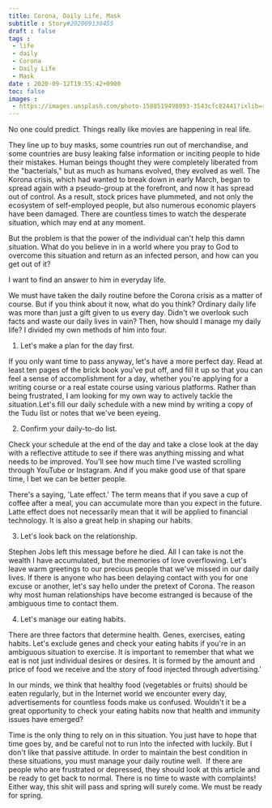 ```yaml
---
title: Corona, Daily Life, Mask
subtitle : Story#202009130455
draft : false
tags :
 - life
 - daily
 - Corona
 - Daily Life
 - Mask
date : 2020-09-12T19:55:42+0900
toc: false
images : 
 - https://images.unsplash.com/photo-1588519498093-3543cfc82441?ixlib=rb-1.2.1&q=80&fm=jpg&crop=entropy&cs=tinysrgb&w=1080&fit=max&ixid=eyJhcHBfaWQiOjE1NTU0OX0
---
```


No one could predict. Things really like movies are happening in real life.  

They line up to buy masks, some countries run out of merchandise, and some countries are busy leaking false information or inciting people to hide their mistakes. Human beings thought they were completely liberated from the "bacterials," but as much as humans evolved, they evolved as well. The Korona crisis, which had wanted to break down in early March, began to spread again with a pseudo-group at the forefront, and now it has spread out of control. As a result, stock prices have plummeted, and not only the ecosystem of self-employed people, but also numerous economic players have been damaged. There are countless times to watch the desperate situation, which may end at any moment.  

But the problem is that the power of the individual can't help this damn situation. What do you believe in in a world where you pray to God to overcome this situation and return as an infected person, and how can you get out of it?  

I want to find an answer to him in everyday life.  

We must have taken the daily routine before the Corona crisis as a matter of course. But if you think about it now, what do you think? Ordinary daily life was more than just a gift given to us every day. Didn't we overlook such facts and waste our daily lives in vain? Then, how should I manage my daily life? I divided my own methods of him into four.  

1. Let's make a plan for the day first.  

If you only want time to pass anyway, let's have a more perfect day. Read at least ten pages of the brick book you've put off, and fill it up so that you can feel a sense of accomplishment for a day, whether you're applying for a writing course or a real estate course using various platforms. Rather than being frustrated, I am looking for my own way to actively tackle the situation.Let's fill our daily schedule with a new mind by writing a copy of the Tudu list or notes that we've been eyeing.  

2. Confirm your daily-to-do list.    

Check your schedule at the end of the day and take a close look at the day with a reflective attitude to see if there was anything missing and what needs to be improved. You'll see how much time I've wasted scrolling through YouTube or Instagram. And if you make good use of that spare time, I bet we can be better people.  

There's a saying, 'Late effect.' The term means that if you save a cup of coffee after a meal, you can accumulate more than you expect in the future. Latte effect does not necessarily mean that it will be applied to financial technology. It is also a great help in shaping our habits.  

3. Let's look back on the relationship.  

Stephen Jobs left this message before he died. All I can take is not the wealth I have accumulated, but the memories of love overflowing. Let's leave warm greetings to our precious people that we've missed in our daily lives. If there is anyone who has been delaying contact with you for one excuse or another, let's say hello under the pretext of Corona. The reason why most human relationships have become estranged is because of the ambiguous time to contact them.  

4. Let's manage our eating habits.  

There are three factors that determine health. Genes, exercises, eating habits. Let's exclude genes and check your eating habits if you're in an ambiguous situation to exercise. It is important to remember that what we eat is not just individual desires or desires. It is formed by the amount and price of food we receive and the story of food injected through advertising.'  

In our minds, we think that healthy food (vegetables or fruits) should be eaten regularly, but in the Internet world we encounter every day, advertisements for countless foods make us confused. Wouldn't it be a great opportunity to check your eating habits now that health and immunity issues have emerged?  

Time is the only thing to rely on in this situation. You just have to hope that time goes by, and be careful not to run into the infected with luckily. But I don't like that passive attitude. In order to maintain the best condition in these situations, you must manage your daily routine well.  If there are people who are frustrated or depressed, they should look at this article and be ready to get back to normal. There is no time to waste with complaints! Either way, this shit will pass and spring will surely come. We must be ready for spring.  


